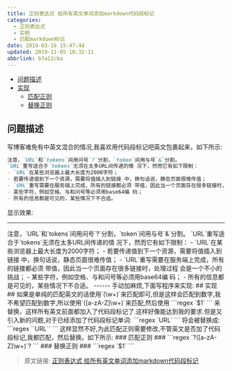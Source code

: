```yaml
---
title: 正则表达式 给所有英文单词添加markdown代码段标记
categories: 
  - 正则表达式
  - 实例
  - 匹配markdown标记
date: 2019-03-16 15:47:44
updated: 2019-11-05 10:32:11
abbrlink: b7a12cba
---
```

- [问题描述](/blog/b7a12cba/#问题描述)
- [实现](/blog/b7a12cba/#实现)
    - [匹配正则](/blog/b7a12cba/#匹配正则)
    - [替换正则](/blog/b7a12cba/#替换正则)

<!--more-->
<script src="https://cdn.bootcss.com/jquery/3.4.0/jquery.slim.min.js"></script>
<script>$(document).ready(function () {$(".post-body > ul:nth-child(1)").hide();});</script>

<!--end-->
## 问题描述 ##
写博客难免有中英文混合的情况,我喜欢用代码段标记吧英文包裹起来，如下所示:
```markdown
注意，`URL`和`tokens`间用问号`?`分割，`token`间用与号`&`分割。
`URL`重写适合于`tokens`无须在太多URL间传递的情 况下，然而它有如下限制：
- `URL`在某些浏览器上最大长度为2000字符； 
- 若要传递值到下一个资源，需要将值插入到链接 中，换句话说，静态页面很难传值；
- `URL`重写需要在服务端上完成，所有的链接都必须 带值，因此当一个页面存在很多链接时，处理过程 会是一个不小的挑战； 
- 某些字符，例如空格、与和问号等必须用base64编 码；
- 所有的信息都是可见的，某些情况下不合适。
```
显示效果:
<hr>
注意，`URL`和`tokens`间用问号`?`分割，`token`间用与号`&`分割。
`URL`重写适合于`tokens`无须在太多URL间传递的情 况下，然而它有如下限制：
- `URL`在某些浏览器上最大长度为2000字符； 
- 若要传递值到下一个资源，需要将值插入到链接 中，换句话说，静态页面很难传值；
- `URL`重写需要在服务端上完成，所有的链接都必须 带值，因此当一个页面存在很多链接时，处理过程 会是一个不小的挑战； 
- 某些字符，例如空格、与和问号等必须用base64编 码；
- 所有的信息都是可见的，某些情况下不合适。
------
手动加麻烦,下面写程序来实现:
## 实现 ##
如果是单纯的匹配英文的话使用`(\w+)`来匹配即可,但是这样会匹配到数字,我不希望匹配到数字,所以使用`([a-zA-Z]\w+)`来匹配,然后使用
```regex
`$1`
```
来替换，这样所有英文前面都加入了代码段标记了.这样好像能达到我的要求.但是又引入新的问题,对于已经添加了代码段标记单词:
```regex
`URL`
```
将会被替换成:
```regex
``URL``
```
这样显然不好,为此匹配正则需要修改,不管英文是否加了代码段标记,我都匹配，然后替换。如下所示:
### 匹配正则 ###
```regex
`?([a-zA-Z]\w+)`?
```
### 替换正则 ###
```regex
`$1`
```

>原文链接: [正则表达式 给所有英文单词添加markdown代码段标记](https://lanlan2017.github.io/blog/b7a12cba/)
